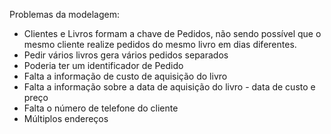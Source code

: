 Problemas da modelagem:

- Clientes e Livros formam a chave de Pedidos, não sendo possível que o mesmo cliente realize pedidos do mesmo livro em dias diferentes.
- Pedir vários livros gera vários pedidos separados
- Poderia ter um identificador de Pedido
- Falta a informação de custo de aquisição do livro
- Falta a informação sobre a data de aquisição do livro - data de custo e preço
- Falta o número de telefone do cliente
- Múltiplos endereços